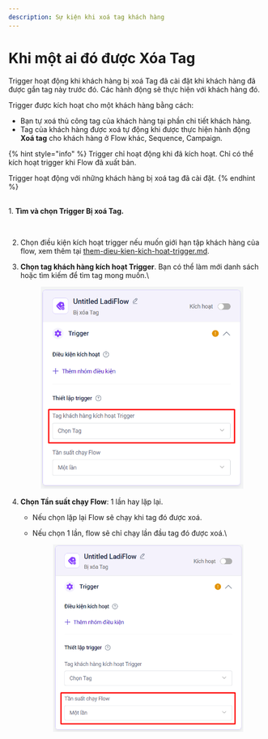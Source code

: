 ```yaml
---
description: Sự kiện khi xoá tag khách hàng
---
```


# Khi một ai đó được Xóa Tag

Trigger hoạt động khi khách hàng bị xoá Tag đã cài đặt khi khách hàng đã được gắn tag này trước đó. Các hành động sẽ thực hiện với khách hàng đó.

Trigger được kích hoạt cho một khách hàng bằng cách:

* Bạn tự xoá thủ công tag của khách hàng tại phần chi tiết khách hàng.
* Tag của khách hàng được xoá tự động khi được thực hiện hành động **Xoá tag** cho khách hàng ở Flow khác, Sequence, Campaign.

{% hint style="info" %}
Trigger chỉ hoạt động khi đã kích hoạt. Chỉ có thể kích hoạt trigger khi Flow đã xuất bản.

Trigger hoạt động với những khách hàng bị xoá tag đã cài đặt.
{% endhint %}

\
1\.  **Tìm và chọn Trigger Bị xoá Tag.**

<figure><img src="https://lh4.googleusercontent.com/zMu6TsqQZTvxdwVY5DjzuYGoWltfWabi2_gfBEGPntSfq6ahtHNnbm0n-5kUIM0qKL7dgSSZW7JLL_VFdvRfxh5GVh6n2EBdhZM5Z2va7JdHBmF5a3bzjxEcup1tlh4F-5xOhLtVkm0M_1u4NePYCqs" alt=""><figcaption></figcaption></figure>

2. Chọn điều kiện kích hoạt trigger nếu muốn giới hạn tập khách hàng của flow, xem thêm tại [them-dieu-kien-kich-hoat-trigger.md](them-dieu-kien-kich-hoat-trigger.md "mention").
3.  **Chọn tag khách hàng kích hoạt Trigger**. Bạn có thể làm mới danh sách hoặc tìm kiếm để tìm tag mong muốn.\


    <figure><img src="../../../.gitbook/assets/image (685).png" alt="" width="476"><figcaption></figcaption></figure>
4. **Chọn Tần suất chạy Flow**: 1 lần hay lặp lại.
   * Nếu chọn lặp lại Flow sẽ chạy khi tag đó được xoá.
   *   Nếu chọn 1 lần, flow sẽ chỉ chạy lần đầu tag đó được xoá.\


       <figure><img src="../../../.gitbook/assets/image (686).png" alt="" width="475"><figcaption></figcaption></figure>
